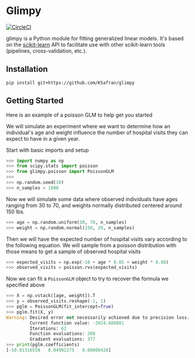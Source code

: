 # Glimpy
[![CircleCI](https://circleci.com/gh/KSafran/glimpy.svg?style=svg)](https://circleci.com/gh/KSafran/glimpy)  

glimpy is a Python module for fitting generalized linear models. It's based on the [scikit-learn](https://scikit-learn.org/stable/index.html) API to facilitate use with other scikit-learn tools (pipelines, cross-validation, etc.).

## Installation
`pip install git+https://github.com/KSafran/glimpy`

## Getting Started
Here is an example of a poisson GLM to help get you started

We will simulate an experiment where we want to determine how an individual's age and weight influence the number of hospital visits they can expect to have in a given year.  

Start with basic imports and setup 
```python
>>> import numpy as np
>>> from scipy.stats import poisson
>>> from glimpy.poisson import PoissonGLM
>>>
>>> np.random.seed(10)
>>> n_samples = 1000
```
  
Now we will simulate some data where observed individuals have ages ranging from 30 to 70, and weights normally distributed centered around 150 lbs.
```python  
>>> age = np.random.uniform(30, 70, n_samples)
>>> weight = np.random.normal(150, 20, n_samples)
```
  
Then we will have the expected number of hospital visits vary according to the following equation. We will sample from a poisson distribution with those means to get a sample of observed hospital visits
```python
>>> expected_visits = np.exp(-10 + age * 0.05 + weight * 0.08)
>>> observed_visits = poisson.rvs(expected_visits)
```
  
Now we can fit a `PoissonGLM` object to try to recover the formula we specified above
```python
>>> X = np.vstack([age, weight]).T
>>> y = observed_visits.reshape(-1, 1)
>>> pglm = PoissonGLM(fit_intercept=True)
>>> pglm.fit(X, y)
Warning: Desired error not necessarily achieved due to precision loss.
         Current function value: -2024.688881
         Iterations: 62
         Function evaluations: 388
         Gradient evaluations: 377
>>> print(pglm.coefficients)
[-10.01316558   0.04992275   0.08008428]
```

